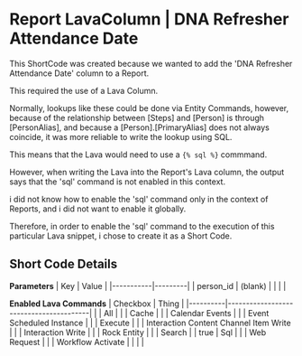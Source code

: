 # Report LavaColumn | DNA Refresher Attendance Date

This ShortCode was created because we wanted to add the 'DNA Refresher Attendance Date' column to a Report.

This required the use of a Lava Column.

Normally, lookups like these could be done via Entity Commands, however, because of the relationship between [Steps] and [Person] is through [PersonAlias], and because a [Person].[PrimaryAlias] does not always coincide, it was more reliable to write the lookup using SQL.

This means that the Lava would need to use a `{% sql %}` commmand.

However, when writing the Lava into the Report's Lava column, the output says that the 'sql' command is not enabled in this context.

i did not know how to enable the 'sql' command only in the context of Reports, and i did not want to enable it globally.

Therefore, in order to enable the 'sql' command to the execution of this particular Lava snippet, i chose to create it as a Short Code.

## Short Code Details
**Parameters**
| Key       | Value   |
|-----------|---------|
| person_id | (blank) |
|           |         |

**Enabled Lava Commands**
| Checkbox | Thing                                  |
|----------|----------------------------------------|
|          | All                                    |
|          | Cache                                  |
|          | Calendar Events                        |
|          | Event Scheduled Instance               |
|          | Execute                                |
|          | Interaction Content Channel Item Write |
|          | Interaction Write                      |
|          | Rock Entity                            |
|          | Search                                 |
| true     | Sql                                    |
|          | Web Request                            |
|          | Workflow Activate                      |
|          |                                        |